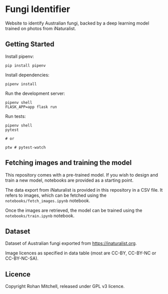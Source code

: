 # Fungi Identifier

Website to identify Australian fungi, backed by a deep learning model trained on photos from iNaturalist.


## Getting Started

Install pipenv:

```
pip install pipenv
```

Install dependencies:

```
pipenv install
```

Run the development server:

```
pipenv shell
FLASK_APP=app flask run
```

Run tests:

```
pipenv shell
pytest

# or

ptw # pytest-watch
```


## Fetching images and training the model

This repository comes with a pre-trained model. If you wish to design and train a new model,
notebooks are provided as a starting point.

The data export from iNaturalist is provided in this repository in a CSV file. It refers to
images, which can be fetched using the `notebooks/fetch_images.ipynb` notebook.

Once the images are retrieved, the model can be trained using the `notebooks/train.ipynb`
notebook.


## Dataset

Dataset of Australian fungi exported from https://inaturalist.org.

Image licences as specified in data table (most are CC-BY, CC-BY-NC or CC-BY-NC-SA).


## Licence

Copyright Rohan Mitchell, released under GPL v3 licence.
